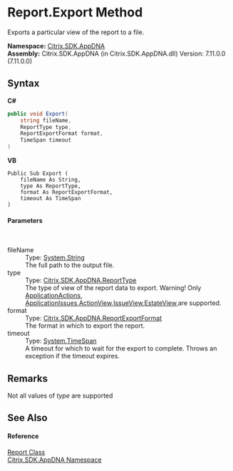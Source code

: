 # Report.Export Method 
 

Exports a particular view of the report to a file.

**Namespace:**&nbsp;[Citrix.SDK.AppDNA](index.md)<br />**Assembly:**&nbsp;Citrix.SDK.AppDNA (in Citrix.SDK.AppDNA.dll) Version: 7.11.0.0 (7.11.0.0)

## Syntax

**C#**
```csharp
public void Export(
	string fileName,
	ReportType type,
	ReportExportFormat format,
	TimeSpan timeout
)
```

**VB**
```vbnet
Public Sub Export ( 
	fileName As String,
	type As ReportType,
	format As ReportExportFormat,
	timeout As TimeSpan
)
```


#### Parameters
&nbsp;<dl><dt>fileName</dt><dd>Type: <a href="http://msdn2.microsoft.com/en-us/library/s1wwdcbf" target="_blank">System.String</a><br />The full path to the output file.</dd><dt>type</dt><dd>Type: <a href="f2c7c488-0c24-85ac-d502-8e832492f0fc">Citrix.SDK.AppDNA.ReportType</a><br />The type of view of the report data to export. Warning! Only <a href="f2c7c488-0c24-85ac-d502-8e832492f0fc">ApplicationActions</a>, <a href="f2c7c488-0c24-85ac-d502-8e832492f0fc">ApplicationIssues</a>,<a href="f2c7c488-0c24-85ac-d502-8e832492f0fc">ActionView</a>,<a href="f2c7c488-0c24-85ac-d502-8e832492f0fc">IssueView</a>,<a href="f2c7c488-0c24-85ac-d502-8e832492f0fc">EstateView</a>,are supported.</dd><dt>format</dt><dd>Type: <a href="e3db318a-d7d0-0cc9-b54c-cb96a06a971a">Citrix.SDK.AppDNA.ReportExportFormat</a><br />The format in which to export the report.</dd><dt>timeout</dt><dd>Type: <a href="http://msdn2.microsoft.com/en-us/library/269ew577" target="_blank">System.TimeSpan</a><br />A timeout for which to wait for the export to complete. Throws an exception if the timeout expires.</dd></dl>

## Remarks
Not all values of *type* are supported

## See Also


#### Reference
<a href="523aa30e-8459-5365-1cfd-f9d22fbf50d8">Report Class</a><br /><a href="fe2d265b-410b-8b11-1eb4-a790e0b062bf">Citrix.SDK.AppDNA Namespace</a><br />